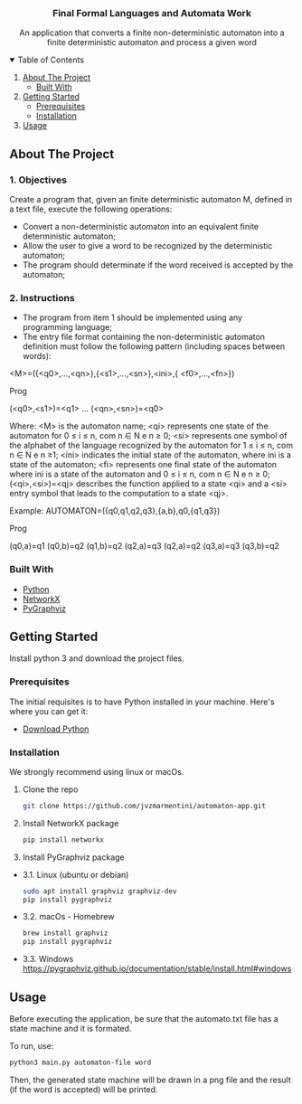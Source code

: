 <br />
<p align="center">

  <h3 align="center">Final Formal Languages and Automata Work</h3>

  <p align="center">
    An application that converts a finite non-deterministic automaton into a finite deterministic automaton and process a given word
  </p>
</p>

<details open="open">
  <summary>Table of Contents</summary>
  <ol>
    <li>
      <a href="#about-the-project">About The Project</a>
      <ul>
        <li><a href="#built-with">Built With</a></li>
      </ul>
    </li>
    <li>
      <a href="#getting-started">Getting Started</a>
      <ul>
        <li><a href="#prerequisites">Prerequisites</a></li>
        <li><a href="#installation">Installation</a></li>
      </ul>
    </li>
    <li><a href="#usage">Usage</a></li>
  </ol>
</details>



<!-- ABOUT THE PROJECT -->
## About The Project

### 1. Objectives

Create a program that, given an finite deterministic automaton M, defined in a text file, execute the following operations:

- Convert a non-deterministic automaton into an equivalent finite deterministic  automaton;
- Allow the user to give a word to be recognized by the deterministic automaton;
- The program should determinate if the word received is accepted by the automaton;

### 2. Instructions

- The program from item 1 should be implemented using any programming language;
- The entry file format containing the non-deterministic automaton definition must follow the following pattern (including spaces between words):

\<M>=({\<q0>,...,\<qn>},{\<s1>,...,\<sn>},\<ini>,{ \<f0>,...,\<fn>})

Prog

(\<q0>,\<s1>)=\<q1>
...
(\<qn>,\<sn>)=\<q0>

Where:
\<M> is the automaton name;
\<qi> represents one state of the automaton for 0 ≤ i ≤ n, com n ∈ N e n ≥ 0;
\<si> represents one symbol of the alphabet of the language recognized by the automaton for 1 ≤ i ≤ n, com n ∈ N e n ≥1;
\<ini> indicates the initial state of the automaton, where ini is a state of the automaton;
\<fi> represents one final state of the automaton where ini is a state of the automaton and 0 ≤ i ≤ n, com n ∈ N e n ≥ 0;
(\<qi>,\<si>)=\<qj> describes the function applied to a state \<qi> and a \<si> entry symbol that leads to the computation to a state \<qj>.

Example:
AUTOMATON=({q0,q1,q2,q3},{a,b},q0,{q1,q3})

Prog

(q0,a)=q1
(q0,b)=q2
(q1,b)=q2
(q2,a)=q3
(q2,a)=q2
(q3,a)=q3
(q3,b)=q2

### Built With

- [Python](https://www.python.org/)
- [NetworkX](https://networkx.org/)
- [PyGraphviz](https://pygraphviz.github.io/)

## Getting Started

Install python 3 and download the project files.

### Prerequisites

The initial requisites is to have Python installed in your machine. Here's where you can get it:

- [Download Python](https://www.python.org/downloads/)

### Installation

We strongly recommend using linux or macOs.

1. Clone the repo

   ```sh
   git clone https://github.com/jvzmarmentini/automaton-app.git
   ```

2. Install NetworkX package

   ```sh
   pip install networkx
   ```

3. Install PyGraphviz package

- 3.1. Linux (ubuntu or debian)

   ```sh
   sudo apt install graphviz graphviz-dev
   pip install pygraphviz
   ```

- 3.2. macOs - Homebrew

   ```sh
   brew install graphviz
   pip install pygraphviz
   ```

- 3.3. Windows
   <https://pygraphviz.github.io/documentation/stable/install.html#windows>

## Usage

Before executing the application, be sure that the automato.txt file has a state machine and it is formated.

To run, use:

```sh
python3 main.py automaton-file word
```

Then, the generated state machine will be drawn in a png file and the result (if the word is accepted) will be printed.

<!-- MARKDOWN LINKS & IMAGES -->
<!-- https://www.markdownguide.org/basic-syntax/#reference-style-links -->
<!-- [contributors-shield]: https://img.shields.io/github/contributors/othneildrew/Best-README-Template.svg?style=for-the-badge
[contributors-url]: https://github.com/othneildrew/Best-README-Template/graphs/contributors
[forks-shield]: https://img.shields.io/github/forks/othneildrew/Best-README-Template.svg?style=for-the-badge
[forks-url]: https://github.com/othneildrew/Best-README-Template/network/members
[stars-shield]: https://img.shields.io/github/stars/othneildrew/Best-README-Template.svg?style=for-the-badge
[stars-url]: https://github.com/othneildrew/Best-README-Template/stargazers
[issues-shield]: https://img.shields.io/github/issues/othneildrew/Best-README-Template.svg?style=for-the-badge
[issues-url]: https://github.com/othneildrew/Best-README-Template/issues
[license-shield]: https://img.shields.io/github/license/othneildrew/Best-README-Template.svg?style=for-the-badge
[license-url]: https://github.com/othneildrew/Best-README-Template/blob/master/LICENSE.txt
[linkedin-shield]: https://img.shields.io/badge/-LinkedIn-black.svg?style=for-the-badge&logo=linkedin&colorB=555
[linkedin-url]: https://linkedin.com/in/othneildrew
[product-screenshot]: images/screenshot.png -->